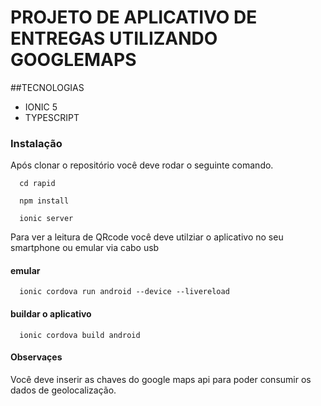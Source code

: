 # PROJETO DE APLICATIVO DE ENTREGAS UTILIZANDO GOOGLEMAPS

##TECNOLOGIAS
 - IONIC 5
 - TYPESCRIPT
 
### Instalação 
  
  Após clonar o repositório você deve rodar o seguinte comando.

 ```shell
   cd rapid

   npm install
   
   ionic server
 ```
  Para ver a leitura de QRcode você deve utilziar o aplicativo no seu smartphone ou emular via cabo usb
  
  #### emular
  
  ```shell
    ionic cordova run android --device --livereload
  ```
  
  #### buildar o aplicativo
  
  ```shell
    ionic cordova build android
  ```
 
 #### Observaçes
   Você deve inserir as chaves do google maps api para poder consumir os dados de geolocalização.
